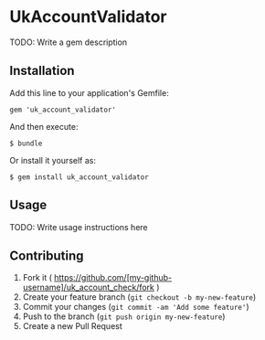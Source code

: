 # UkAccountValidator

TODO: Write a gem description

## Installation

Add this line to your application's Gemfile:

    gem 'uk_account_validator'

And then execute:

    $ bundle

Or install it yourself as:

    $ gem install uk_account_validator

## Usage

TODO: Write usage instructions here

## Contributing

1. Fork it ( https://github.com/[my-github-username]/uk_account_check/fork )
2. Create your feature branch (`git checkout -b my-new-feature`)
3. Commit your changes (`git commit -am 'Add some feature'`)
4. Push to the branch (`git push origin my-new-feature`)
5. Create a new Pull Request
